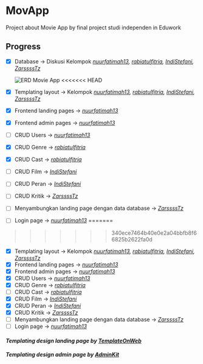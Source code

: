 # **MovApp**

Project about Movie App by final project studi independen in Eduwork

## **Progress**

- [x] Database -> Diskusi Kelompok _[nuurfatimah13](https://github.com/nuurfatimah13), [rabiatulfitria](https://github.com/rabiatulfitria), [IndiStefani](https://github.com/IndiStefani), [ZarssssTz](https://github.com/ZarssssTz)_

  ![ERD Movie App](https://media.discordapp.net/attachments/894919708938223657/1112822316636848179/ERD-MovieApp.jpg)
<<<<<<< HEAD
- [x] Templating layout -> Kelompok *[nuurfatimah13](https://github.com/nuurfatimah13), [rabiatulfitria](https://github.com/rabiatulfitria), [IndiStefani](https://github.com/IndiStefani), [ZarssssTz](https://github.com/ZarssssTz)*
- [x] Frontend landing pages -> *[nuurfatimah13](https://github.com/nuurfatimah13)*
- [x] Frontend admin pages -> *[nuurfatimah13](https://github.com/nuurfatimah13)*
- [ ] CRUD Users -> *[nuurfatimah13](https://github.com/nuurfatimah13)* 
- [x] CRUD Genre -> *[rabiatulfitria](https://github.com/rabiatulfitria)*
- [x] CRUD Cast -> *[rabiatulfitria](https://github.com/rabiatulfitria)*
- [ ] CRUD Film -> *[IndiStefani](https://github.com/IndiStefani)*
- [ ] CRUD Peran -> *[IndiStefani](https://github.com/IndiStefani)*
- [ ] CRUD Kritik -> *[ZarssssTz](https://github.com/ZarssssTz)*
- [ ] Menyambungkan landing page dengan data database -> *[ZarssssTz](https://github.com/ZarssssTz)*
- [ ] Login page  -> *[nuurfatimah13](https://github.com/nuurfatimah13)* 
=======
>>>>>>> 340ece7464b40e0e2a04bbfb8f66825b2622fa0d

- [x] Templating layout -> Kelompok _[nuurfatimah13](https://github.com/nuurfatimah13), [rabiatulfitria](https://github.com/rabiatulfitria), [IndiStefani](https://github.com/IndiStefani), [ZarssssTz](https://github.com/ZarssssTz)_
- [x] Frontend landing pages -> _[nuurfatimah13](https://github.com/nuurfatimah13)_
- [x] Frontend admin pages -> _[nuurfatimah13](https://github.com/nuurfatimah13)_
- [x] CRUD Users -> _[nuurfatimah13](https://github.com/nuurfatimah13)_
- [x] CRUD Genre -> _[rabiatulfitria](https://github.com/rabiatulfitria)_
- [ ] CRUD Cast -> _[rabiatulfitria](https://github.com/rabiatulfitria)_
- [x] CRUD Film -> _[IndiStefani](https://github.com/IndiStefani)_
- [x] CRUD Peran -> _[IndiStefani](https://github.com/IndiStefani)_
- [x] CRUD Kritik -> _[ZarssssTz](https://github.com/ZarssssTz)_
- [ ] Menyambungkan landing page dengan data database -> _[ZarssssTz](https://github.com/ZarssssTz)_
- [ ] Login page -> _[nuurfatimah13](https://github.com/nuurfatimah13)_

#### _Templating design landing page by [TemplateOnWeb](www.templateonweb.com)_

#### _Templating design admin page by [AdminKit](adminkit.io)_
